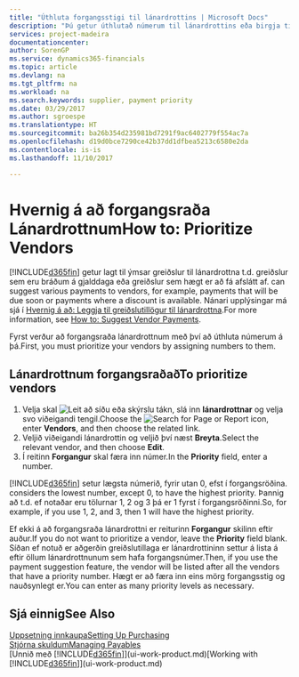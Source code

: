 ```yaml
---
title: "Úthluta forgangsstigi til lánardrottins | Microsoft Docs"
description: "Þú getur úthlutað númerum til lánardrottins eða birgja til að forgangsraða þeim og auðvelda greiðslutillögur í Dynamics 365."
services: project-madeira
documentationcenter: 
author: SorenGP
ms.service: dynamics365-financials
ms.topic: article
ms.devlang: na
ms.tgt_pltfrm: na
ms.workload: na
ms.search.keywords: supplier, payment priority
ms.date: 03/29/2017
ms.author: sgroespe
ms.translationtype: HT
ms.sourcegitcommit: ba26b354d235981bd7291f9ac6402779f554ac7a
ms.openlocfilehash: d19d0bce7290ce42b37dd1dfbea5213c6580e2da
ms.contentlocale: is-is
ms.lasthandoff: 11/10/2017

---
```

# <a name="how-to-prioritize-vendors"></a><span data-ttu-id="2df2c-103">Hvernig á að forgangsraða Lánardrottnum</span><span class="sxs-lookup"><span data-stu-id="2df2c-103">How to: Prioritize Vendors</span></span>
[!INCLUDE[d365fin](includes/d365fin_md.md)]<span data-ttu-id="2df2c-104"> getur lagt til ýmsar greiðslur til lánardrottna t.d. greiðslur sem eru bráðum á gjalddaga eða greiðslur sem hægt er að fá afslátt af.</span><span class="sxs-lookup"><span data-stu-id="2df2c-104"> can suggest various payments to vendors, for example, payments that will be due soon or payments where a discount is available.</span></span> <span data-ttu-id="2df2c-105">Nánari upplýsingar má sjá í [Hvernig á að: Leggja til greiðslutillögur til lánardrottna](payables-how-suggest-vendor-payments.md).</span><span class="sxs-lookup"><span data-stu-id="2df2c-105">For more information, see [How to: Suggest Vendor Payments](payables-how-suggest-vendor-payments.md).</span></span>

<span data-ttu-id="2df2c-106">Fyrst verður að forgangsraða lánardrottnum með því að úthluta númerum á þá.</span><span class="sxs-lookup"><span data-stu-id="2df2c-106">First, you must prioritize your vendors by assigning numbers to them.</span></span>

## <a name="to-prioritize-vendors"></a><span data-ttu-id="2df2c-107">Lánardrottnum forgangsraðað</span><span class="sxs-lookup"><span data-stu-id="2df2c-107">To prioritize vendors</span></span>
1. <span data-ttu-id="2df2c-108">Velja skal ![Leit að síðu eða skýrslu](media/ui-search/search_small.png "Leit að síðu eða skýrslu táknið") tákn, slá inn **lánardrottnar** og velja svo viðeigandi tengil.</span><span class="sxs-lookup"><span data-stu-id="2df2c-108">Choose the ![Search for Page or Report](media/ui-search/search_small.png "Search for Page or Report icon") icon, enter **Vendors**, and then choose the related link.</span></span>
2. <span data-ttu-id="2df2c-109">Veljið viðeigandi lánardrottin og veljið því næst **Breyta**.</span><span class="sxs-lookup"><span data-stu-id="2df2c-109">Select the relevant vendor, and then choose **Edit**.</span></span>
3. <span data-ttu-id="2df2c-110">Í reitinn **Forgangur** skal færa inn númer.</span><span class="sxs-lookup"><span data-stu-id="2df2c-110">In the **Priority** field, enter a number.</span></span>

[!INCLUDE[d365fin](includes/d365fin_md.md)]<span data-ttu-id="2df2c-111"> setur lægsta númerið, fyrir utan 0, efst í forgangsröðina.</span><span class="sxs-lookup"><span data-stu-id="2df2c-111"> considers the lowest number, except 0, to have the highest priority.</span></span> <span data-ttu-id="2df2c-112">Þannig að t.d. ef notaðar eru tölurnar 1, 2 og 3 þá er 1 fyrst í forgangsröðinni.</span><span class="sxs-lookup"><span data-stu-id="2df2c-112">So, for example, if you use 1, 2, and 3, then 1 will have the highest priority.</span></span>

<span data-ttu-id="2df2c-113">Ef ekki á að forgangsraða lánardrottni er reiturinn **Forgangur** skilinn eftir auður.</span><span class="sxs-lookup"><span data-stu-id="2df2c-113">If you do not want to prioritize a vendor, leave the **Priority** field blank.</span></span> <span data-ttu-id="2df2c-114">Síðan ef notuð er aðgerðin greiðslutillaga er lánardrottininn settur á lista á eftir öllum lánardrottnunum sem hafa forgangsnúmer.</span><span class="sxs-lookup"><span data-stu-id="2df2c-114">Then, if you use the payment suggestion feature, the vendor will be listed after all the vendors that have a priority number.</span></span> <span data-ttu-id="2df2c-115">Hægt er að færa inn eins mörg forgangsstig og nauðsynlegt er.</span><span class="sxs-lookup"><span data-stu-id="2df2c-115">You can enter as many priority levels as necessary.</span></span>

## <a name="see-also"></a><span data-ttu-id="2df2c-116">Sjá einnig</span><span class="sxs-lookup"><span data-stu-id="2df2c-116">See Also</span></span>
[<span data-ttu-id="2df2c-117">Uppsetning innkaupa</span><span class="sxs-lookup"><span data-stu-id="2df2c-117">Setting Up Purchasing</span></span>](purchasing-setup-purchasing.md)  
[<span data-ttu-id="2df2c-118">Stjórna skuldum</span><span class="sxs-lookup"><span data-stu-id="2df2c-118">Managing Payables</span></span>](payables-manage-payables.md)  
<span data-ttu-id="2df2c-119">[Unnið með [!INCLUDE[d365fin](includes/d365fin_md.md)]](ui-work-product.md)</span><span class="sxs-lookup"><span data-stu-id="2df2c-119">[Working with [!INCLUDE[d365fin](includes/d365fin_md.md)]](ui-work-product.md)</span></span>

